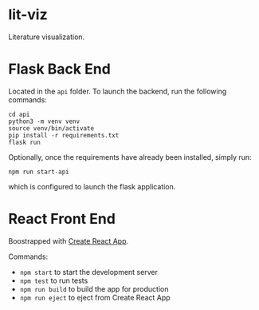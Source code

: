 # lit-viz

Literature visualization.

# Flask Back End
Located in the `api` folder. To launch the backend, run the following commands:
```
cd api
python3 -m venv venv
source venv/bin/activate
pip install -r requirements.txt
flask run
```
Optionally, once the requirements have already been installed, simply run:
```
npm run start-api
```
which is configured to launch the flask application.

# React Front End
Boostrapped with [Create React App](https://github.com/facebook/create-react-app).

Commands:
- `npm start` to start the development server
- `npm test` to run tests
- `npm run build` to build the app for production
- `npm run eject` to eject from Create React App